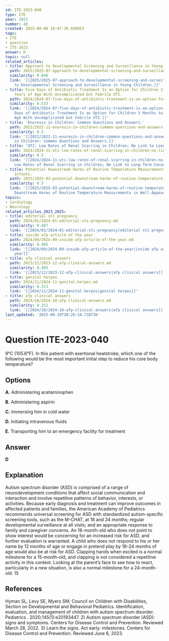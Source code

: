```yaml
---
id: ITE-2023-040
type: ITE
year: 2023
number: 40
created: 2025-08-08 10:07:36.930953
tags:
- ITE
- question
- ITE-2023
answer: D
topic: null
related_articles:
- title: Approach to Developmental Screening and Surveillance in Young Children.
  path: 2025/2025-07-approach-to-developmental-screening-and-surveillance-in-youn.md
  similarity: 0.846
  link: '[[2025/2025-07-approach-to-developmental-screening-and-surveillance-in-youn|Approach
    to Developmental Screening and Surveillance in Young Children.]]'
- title: Five Days of Antibiotic Treatment Is an Option for Children 3 Months to 5
    Years of Age With Uncomplicated but Febrile UTI.
  path: 2024/2024-07-five-days-of-antibiotic-treatment-is-an-option-for-children.md
  similarity: 0.533
  link: '[[2024/2024-07-five-days-of-antibiotic-treatment-is-an-option-for-children|Five
    Days of Antibiotic Treatment Is an Option for Children 3 Months to 5 Years of
    Age With Uncomplicated but Febrile UTI.]]'
- title: 'Enuresis in Children: Common Questions and Answers.'
  path: 2022/2022-11-enuresis-in-children-common-questions-and-answers.md
  similarity: 0.5
  link: '[[2022/2022-11-enuresis-in-children-common-questions-and-answers|Enuresis
    in Children: Common Questions and Answers.]]'
- title: 'UTI: Low Rates of Renal Scarring in Children; No Link to Long-Term Consequences.'
  path: 2024/2024-11-uti-low-rates-of-renal-scarring-in-children-no-link-to-long.md
  similarity: 0.5
  link: '[[2024/2024-11-uti-low-rates-of-renal-scarring-in-children-no-link-to-long|UTI:
    Low Rates of Renal Scarring in Children; No Link to Long-Term Consequences.]]'
- title: Potential Downstream Harms of Routine Temperature Measurements in Well-Appearing
    Infants.
  path: 2025/2025-03-potential-downstream-harms-of-routine-temperature-measuremen.md
  similarity: 0.5
  link: '[[2025/2025-03-potential-downstream-harms-of-routine-temperature-measuremen|Potential
    Downstream Harms of Routine Temperature Measurements in Well-Appearing Infants.]]'
topics:
- Cardiology
- Neurology
related_articles_2023_2025:
- title: editorial sti pregnancy
  path: 2024/01/2024-01-editorial-sti-pregnancy.md
  similarity: 0.407
  link: '[[2024/01/2024-01-editorial-sti-pregnancy|editorial sti pregnancy]]'
- title: inside afp article of the year
  path: 2024/09/2024-09-inside-afp-article-of-the-year.md
  similarity: 0.405
  link: '[[2024/09/2024-09-inside-afp-article-of-the-year|inside afp article of the
    year]]'
- title: afp clinical answers
  path: 2023/12/2023-12-afp-clinical-answers.md
  similarity: 0.405
  link: '[[2023/12/2023-12-afp-clinical-answers|afp clinical answers]]'
- title: genital herpes
  path: 2024/11/2024-11-genital-herpes.md
  similarity: 0.313
  link: '[[2024/11/2024-11-genital-herpes|genital herpes]]'
- title: afp clinical answers
  path: 2024/10/2024-10-afp-clinical-answers.md
  similarity: 0.312
  link: '[[2024/10/2024-10-afp-clinical-answers|afp clinical answers]]'
last_updated: '2025-08-10T20:26:18.738736'
---
```


# Question ITE-2023-040

9°C (105.6°F). In this patient with exertional heatstroke, which one of the following would be the most important initial step to reduce his core body temperature?

## Options

**A.** Administering acetaminophen

**B.** Administering aspirin

**C.** Immersing him in cold water

**D.** Initiating intravenous fluids

**E.** Transporting him to an emergency facility for treatment

## Answer

**D**

## Explanation

Autism spectrum disorder (ASD) is comprised of a range of neurodevelopment conditions that affect social communication and interaction and involve repetitive patterns of behavior, interests, or activities. Because early diagnosis and treatment can improve outcomes in affected patients and families, the American Academy of Pediatrics recommends universal screening for ASD with standardized autism-specific screening tools, such as the M-CHAT, at 18 and 24 months; regular developmental surveillance at all visits; and an appropriate response to family and caregiver concerns. An 18-month-old who does not point to show interest would be concerning for an increased risk for ASD, and further evaluation is warranted. A child who does not respond to his or her name by 12 months of age or engage in pretend play by 18–24 months of age would also be at risk for ASD. Clapping hands when excited is a normal milestone for a 15-month-old, and clapping is not considered a repetitive activity in this context. Looking at the parent’s face to see how to react, particularly in a new situation, is also a normal milestone for a 24-month-old. 15

## References

Hyman SL, Levy SE, Myers SM; Council on Children with Disabilities, Section on Developmental and Behavioral Pediatrics. Identification, evaluation, and management of children with autism spectrum disorder. Pediatrics . 2020;145(1):e20193447. 2) Autism spectrum disorder (ASD): signs and symptoms. Centers for Disease Control and Prevention. Reviewed March 28, 2022. 3) Learn the signs. Act early: milestones. Centers for Disease Control and Prevention. Reviewed June 6, 2023.
